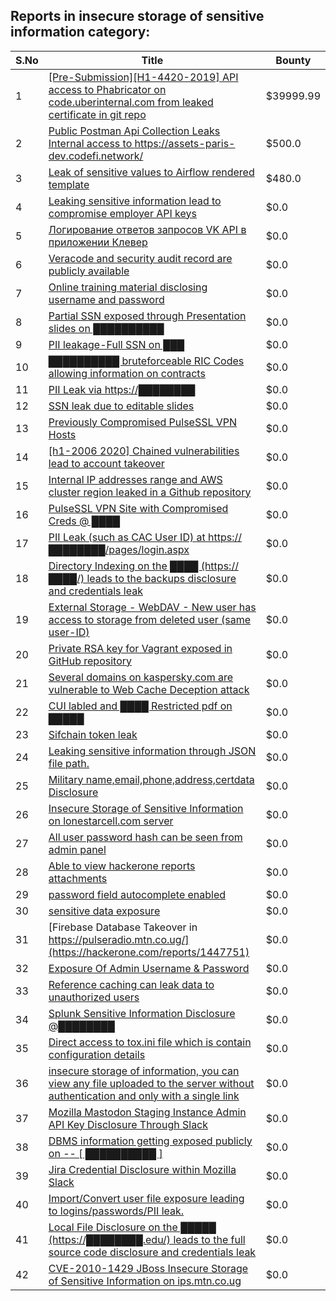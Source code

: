 ## Reports in insecure storage of sensitive information category:
| S.No | Title | Bounty |
| ---- | ----- | ------ |
| 1 | [[Pre-Submission][H1-4420-2019] API access to Phabricator on code.uberinternal.com from leaked certificate in git repo](https://hackerone.com/reports/591813) | $39999.99 |
| 2 | [Public Postman Api Collection Leaks Internal access to https://assets-paris-dev.codefi.network/ ](https://hackerone.com/reports/1523651) | $500.0 |
| 3 | [Leak of sensitive values to Airflow rendered template](https://hackerone.com/reports/1773895) | $480.0 |
| 4 | [Leaking sensitive information lead to compromise employer API keys](https://hackerone.com/reports/273630) | $0.0 |
| 5 | [Логирование ответов запросов VK API в приложении Клевер](https://hackerone.com/reports/475177) | $0.0 |
| 6 | [Veracode and security audit record are publicly available](https://hackerone.com/reports/669365) | $0.0 |
| 7 | [Online training material disclosing username and password](https://hackerone.com/reports/672629) | $0.0 |
| 8 | [Partial SSN exposed through Presentation slides on ██████████](https://hackerone.com/reports/665144) | $0.0 |
| 9 | [PII leakage-Full SSN on ███](https://hackerone.com/reports/644358) | $0.0 |
| 10 | [██████████ bruteforceable RIC Codes allowing information on contracts ](https://hackerone.com/reports/647409) | $0.0 |
| 11 | [PII Leak via https://████████](https://hackerone.com/reports/808338) | $0.0 |
| 12 | [SSN leak due to editable slides](https://hackerone.com/reports/693943) | $0.0 |
| 13 | [Previously Compromised PulseSSL VPN Hosts](https://hackerone.com/reports/852713) | $0.0 |
| 14 | [[h1-2006 2020]  Chained vulnerabilities lead to account takeover](https://hackerone.com/reports/895650) | $0.0 |
| 15 | [Internal IP addresses range and AWS cluster region leaked in a Github repository ](https://hackerone.com/reports/877303) | $0.0 |
| 16 | [PulseSSL VPN Site with Compromised Creds @ ████](https://hackerone.com/reports/854049) | $0.0 |
| 17 | [PII Leak (such as CAC User ID) at https://████████/pages/login.aspx](https://hackerone.com/reports/900137) | $0.0 |
| 18 | [Directory Indexing on the ████ (https://████/) leads to the backups disclosure and credentials leak](https://hackerone.com/reports/684838) | $0.0 |
| 19 | [External Storage - WebDAV - New user has access to storage from deleted user (same user-ID)](https://hackerone.com/reports/549831) | $0.0 |
| 20 | [Private RSA key for Vagrant exposed in GitHub repository](https://hackerone.com/reports/1183502) | $0.0 |
| 21 | [Several domains on kaspersky.com are vulnerable to Web Cache Deception attack](https://hackerone.com/reports/1185028) | $0.0 |
| 22 | [CUI labled and ████ Restricted pdf on █████](https://hackerone.com/reports/1243782) | $0.0 |
| 23 | [Sifchain token leak ](https://hackerone.com/reports/1188938) | $0.0 |
| 24 | [Leaking sensitive information through JSON  file path.](https://hackerone.com/reports/1211061) | $0.0 |
| 25 | [Military  name,email,phone,address,certdata Disclosure ](https://hackerone.com/reports/1490133) | $0.0 |
| 26 | [Insecure Storage of Sensitive Information on lonestarcell.com server](https://hackerone.com/reports/1482830) | $0.0 |
| 27 | [All user password hash can be seen from admin panel](https://hackerone.com/reports/1489892) | $0.0 |
| 28 | [Able to view hackerone reports attachments](https://hackerone.com/reports/979787) | $0.0 |
| 29 | [password field autocomplete enabled](https://hackerone.com/reports/1023773) | $0.0 |
| 30 | [sensitive data exposure](https://hackerone.com/reports/1716249) | $0.0 |
| 31 | [Firebase Database Takeover in https://pulseradio.mtn.co.ug/](https://hackerone.com/reports/1447751) | $0.0 |
| 32 | [Exposure Of Admin Username & Password](https://hackerone.com/reports/1703733) | $0.0 |
| 33 | [Reference caching can leak data to unauthorized users](https://hackerone.com/reports/1767503) | $0.0 |
| 34 | [Splunk Sensitive Information Disclosure @████████](https://hackerone.com/reports/1860905) | $0.0 |
| 35 | [Direct access to tox.ini file which is contain configuration details](https://hackerone.com/reports/1824865) | $0.0 |
| 36 | [insecure storage of information, you can view any file uploaded to the server without authentication and only with a single link](https://hackerone.com/reports/2007235) | $0.0 |
| 37 | [Mozilla Mastodon Staging Instance Admin API Key Disclosure Through Slack](https://hackerone.com/reports/2137154) | $0.0 |
| 38 | [DBMS information getting exposed publicly on -- [ ██████████ ]](https://hackerone.com/reports/2370578) | $0.0 |
| 39 | [Jira Credential Disclosure within Mozilla Slack](https://hackerone.com/reports/2467999) | $0.0 |
| 40 | [Import/Convert user file exposure leading to logins/passwords/PII leak. ](https://hackerone.com/reports/1096045) | $0.0 |
| 41 | [Local File Disclosure on the █████ (https://████████.edu/) leads to the full source code disclosure and credentials leak](https://hackerone.com/reports/684836) | $0.0 |
| 42 | [CVE-2010-1429 JBoss Insecure Storage of Sensitive Information on ips.mtn.co.ug](https://hackerone.com/reports/2375659) | $0.0 |